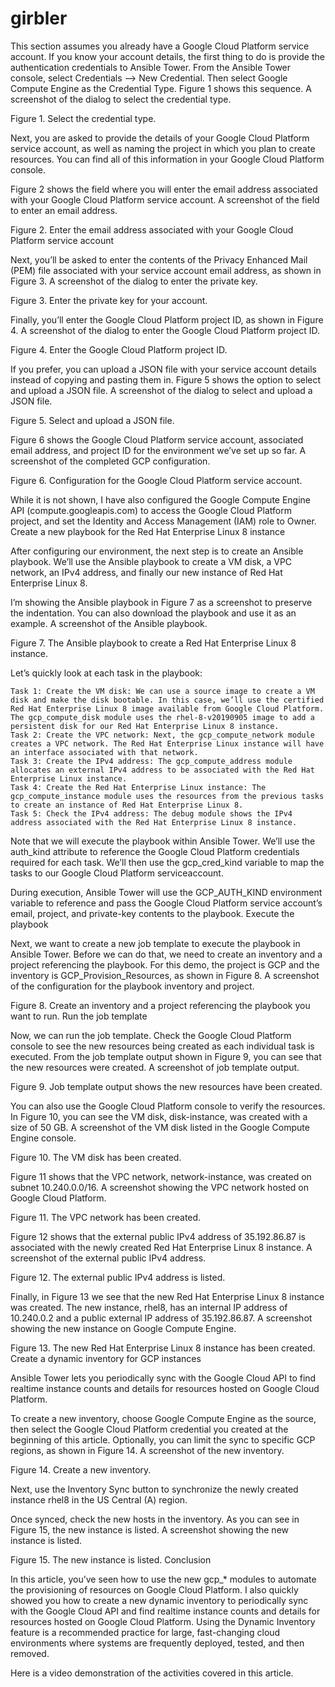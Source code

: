 # girbler
This section assumes you already have a Google Cloud Platform service account. If you know your account details, the first thing to do is provide the authentication credentials to Ansible Tower. From the Ansible Tower console, select Credentials –> New Credential. Then select Google Compute Engine as the Credential Type. Figure 1 shows this sequence.
A screenshot of the dialog to select the credential type.

Figure 1. Select the credential type.

Next, you are asked to provide the details of your Google Cloud Platform service account, as well as naming the project in which you plan to create resources. You can find all of this information in your Google Cloud Platform console.

Figure 2 shows the field where you will enter the email address associated with your Google Cloud Platform service account.
A screenshot of the field to enter an email address.

Figure 2. Enter the email address associated with your Google Cloud Platform service account

Next, you’ll be asked to enter the contents of the Privacy Enhanced Mail (PEM) file associated with your service account email address, as shown in Figure 3.
A screenshot of the dialog to enter the private key.

Figure 3. Enter the private key for your account.

Finally, you’ll enter the Google Cloud Platform project ID, as shown in Figure 4.
A screenshot of the dialog to enter the Google Cloud Platform project ID.

Figure 4. Enter the Google Cloud Platform project ID.

If you prefer, you can upload a JSON file with your service account details instead of copying and pasting them in. Figure 5 shows the option to select and upload a JSON file.
A screenshot of the dialog to select and upload a JSON file.

Figure 5. Select and upload a JSON file.

Figure 6 shows the Google Cloud Platform service account, associated email address, and project ID for the environment we’ve set up so far.
A screenshot of the completed GCP configuration.

Figure 6. Configuration for the Google Cloud Platform service account.

While it is not shown, I have also configured the Google Compute Engine API (compute.googleapis.com) to access the Google Cloud Platform project, and set the Identity and Access Management (IAM) role to Owner.
Create a new playbook for the Red Hat Enterprise Linux 8 instance

After configuring our environment, the next step is to create an Ansible playbook. We’ll use the Ansible playbook to create a VM disk, a VPC network, an IPv4 address, and finally our new instance of Red Hat Enterprise Linux 8.

I’m showing the Ansible playbook in Figure 7 as a screenshot to preserve the indentation. You can also download the playbook and use it as an example.
A screenshot of the Ansible playbook.

Figure 7. The Ansible playbook to create a Red Hat Enterprise Linux 8 instance.

Let’s quickly look at each task in the playbook:

    Task 1: Create the VM disk: We can use a source image to create a VM disk and make the disk bootable. In this case, we’ll use the certified Red Hat Enterprise Linux 8 image available from Google Cloud Platform. The gcp_compute_disk module uses the rhel-8-v20190905 image to add a persistent disk for our Red Hat Enterprise Linux 8 instance.
    Task 2: Create the VPC network: Next, the gcp_compute_network module creates a VPC network. The Red Hat Enterprise Linux instance will have an interface associated with that network.
    Task 3: Create the IPv4 address: The gcp_compute_address module allocates an external IPv4 address to be associated with the Red Hat Enterprise Linux instance.
    Task 4: Create the Red Hat Enterprise Linux instance: The gcp_compute_instance module uses the resources from the previous tasks to create an instance of Red Hat Enterprise Linux 8.
    Task 5: Check the IPv4 address: The debug module shows the IPv4 address associated with the Red Hat Enterprise Linux 8 instance.

Note that we will execute the playbook within Ansible Tower. We’ll use the auth_kind attribute to reference the Google Cloud Platform credentials required for each task. We’ll then use the gcp_cred_kind variable to map the tasks to our Google Cloud Platform serviceaccount.

During execution, Ansible Tower will use the GCP_AUTH_KIND environment variable to reference and pass the Google Cloud Platform service account’s email, project, and private-key contents to the playbook.
Execute the playbook

Next, we want to create a new job template to execute the playbook in Ansible Tower. Before we can do that, we need to create an inventory and a project referencing the playbook. For this demo, the project is GCP and the inventory is GCP_Provision_Resources, as shown in Figure 8.
A screenshot of the configuration for the playbook inventory and project.

Figure 8. Create an inventory and a project referencing the playbook you want to run.
Run the job template

Now, we can run the job template. Check the Google Cloud Platform console to see the new resources being created as each individual task is executed. From the job template output shown in Figure 9, you can see that the new resources were created.
A screenshot of job template output.

Figure 9. Job template output shows the new resources have been created.

You can also use the Google Cloud Platform console to verify the resources. In Figure 10, you can see the VM disk, disk-instance, was created with a size of 50 GB.
A screenshot of the VM disk listed in the Google Compute Engine console.

Figure 10. The VM disk has been created.

Figure 11 shows that the VPC network, network-instance, was created on subnet 10.240.0.0/16.
A screenshot showing the VPC network hosted on Google Cloud Platform.

Figure 11. The VPC network has been created.

Figure 12 shows that the external public IPv4 address of 35.192.86.87 is associated with the newly created Red Hat Enterprise Linux 8 instance.
A screenshot of the external public IPv4 address.

Figure 12. The external public IPv4 address is listed.

Finally, in Figure 13 we see that the new Red Hat Enterprise Linux 8 instance was created. The new instance, rhel8, has an internal IP address of 10.240.0.2 and a public external IP address of 35.192.86.87.
A screenshot showing the new instance on Google Compute Engine.

Figure 13. The new Red Hat Enterprise Linux 8 instance has been created.
Create a dynamic inventory for GCP instances

Ansible Tower lets you periodically sync with the Google Cloud API to find realtime instance counts and details for resources hosted on Google Cloud Platform.

To create a new inventory, choose Google Compute Engine as the source, then select the Google Cloud Platform credential you created at the beginning of this article. Optionally, you can limit the sync to specific GCP regions, as shown in Figure 14.
A screenshot of the new inventory.

Figure 14. Create a new inventory.

Next, use the Inventory Sync button to synchronize the newly created instance rhel8 in the US Central (A) region.

Once synced, check the new hosts in the inventory. As you can see in Figure 15, the new instance is listed.
A screenshot showing the new instance is listed.

Figure 15. The new instance is listed.
Conclusion

In this article, you’ve seen how to use the new gcp_* modules to automate the provisioning of resources on Google Cloud Platform. I also quickly showed you how to create a new dynamic inventory to periodically sync with the Google Cloud API and find realtime instance counts and details for resources hosted on Google Cloud Platform. Using the Dynamic Inventory feature is a recommended practice for large, fast-changing cloud environments where systems are frequently deployed, tested, and then removed.

Here is a video demonstration of the activities covered in this article.
